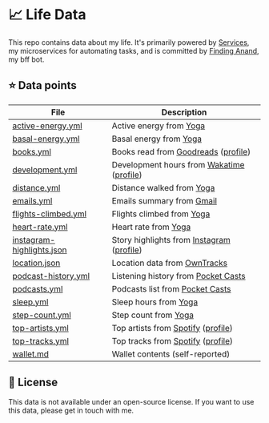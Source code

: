 # 📈 Life Data

This repo contains data about my life. It's primarily powered by [Services](https://github.com/AnandChowdhary/services), my microservices for automating tasks, and is committed by [Finding Anand](https://github.com/FindingAnand), my bff bot.

## ⭐ Data points

| File | Description |
| ---- | ----------- |
| [active-energy.yml](./active-energy.yml) | Active energy from [Yoga](https://github.com/AnandChowdhary/yoga) |
| [basal-energy.yml](./basal-energy.yml) | Basal energy from [Yoga](https://github.com/AnandChowdhary/yoga) |
| [books.yml](./books.yml) | Books read from [Goodreads](https://github.com/AnandChowdhary/services/blob/master/api/goodreads.ts) ([profile](https://goodreads.com/anandchowdhary)) |
| [development.yml](./development.yml) | Development hours from [Wakatime](https://github.com/AnandChowdhary/services/blob/master/api/wakatime.ts) ([profile](https://wakatime.com/@anandchowdhary)) |
| [distance.yml](./distance.yml) | Distance walked from [Yoga](https://github.com/AnandChowdhary/yoga) |
| [emails.yml](./emails.yml) | Emails summary from [Gmail](https://github.com/AnandChowdhary/services/blob/master/api/gmail.ts) |
| [flights-climbed.yml](./flights-climbed.yml) | Flights climbed from [Yoga](https://github.com/AnandChowdhary/yoga) |
| [heart-rate.yml](./heart-rate.yml) | Heart rate from [Yoga](https://github.com/AnandChowdhary/yoga) |
| [instagram-highlights.json](./instagram-highlights.json) | Story highlights from [Instagram](https://github.com/AnandChowdhary/services/blob/master/api/instagram-highlights.ts) ([profile](https://www.instagram.com/anandchowdhary/)) |
| [location.json](./location.json) | Location data from [OwnTracks](https://github.com/AnandChowdhary/services/blob/master/api/owntracks.ts) |
| [podcast-history.yml](./podcast-history.yml) | Listening history from [Pocket Casts](https://github.com/AnandChowdhary/services/blob/master/api/pocket-casts.ts) |
| [podcasts.yml](./podcasts.yml) | Podcasts list from [Pocket Casts](https://github.com/AnandChowdhary/services/blob/master/api/pocket-casts.ts) |
| [sleep.yml](./sleep.yml) | Sleep hours from [Yoga](https://github.com/AnandChowdhary/yoga) |
| [step-count.yml](./step-count.yml) | Step count from [Yoga](https://github.com/AnandChowdhary/yoga) |
| [top-artists.yml](./top-artists.yml) | Top artists from [Spotify](https://github.com/AnandChowdhary/services/blob/master/api/spotify.ts) ([profile](https://open.spotify.com/user/12149514725)) |
| [top-tracks.yml](./top-tracks.yml) | Top tracks from [Spotify](https://github.com/AnandChowdhary/services/blob/master/api/spotify.ts) ([profile](https://open.spotify.com/user/12149514725)) |
| [wallet.md](./wallet.md) | Wallet contents (self-reported) |

## 📄 License

This data is not available under an open-source license. If you want to use this data, please get in touch with me.
